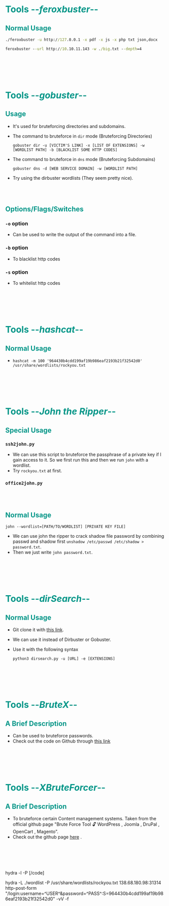 # <span style="color:#009688">Tools --*feroxbuster*--</span> 


## <span style="color:#009688">Normal Usage  

```cmd
./feroxbuster -u http://127.0.0.1 -x pdf -x js -x php txt json,docx
```  

```cmd
feroxbuster --url http://10.10.11.143 -w ./big.txt --depth=4
```

<br/><br/><br/><br/>


# <span style="color:#009688">Tools --*gobuster*--</span> 

## <span style="color:#009688">Usage  

* It's used for bruteforcing directories and subdomains.
* The command to bruteforce in `dir` mode (Bruteforcing Directories)   
	```console
	gobuster dir -u [VICTIM'S LINK] -x [LIST OF EXTENSIONS] -w [WORDLIST PATH] -b [BLACKLIST SOME HTTP CODES]
	```

* The command to bruteforce in `dns` mode (Bruteforcing Subdomains)   
	```console
	gobuster dns -d [WEB SERVICE DOMAIN] -w [WORDLIST PATH]
	```  

* Try using the dirbuster wordlists (They seem pretty nice).  


<br/><br/>

## <span style="color:#009688">Options/Flags/Switches  

### `-o` option  
* Can be used to write the output of the command into a file.  

### `-b` option  
* To blacklist http codes 

### `-s` option  
* To whitelist http codes

<br/><br/><br/><br/>   

# <span style="color:#009688">Tools --*hashcat*--</span> 

## <span style="color:#009688">Normal Usage  
* `hashcat -m 100 '964430b4cdd199af19b986eaf2193b21f32542d0' /usr/share/wordlists/rockyou.txt `  
 

<br/><br/><br/><br/> 


# <span style="color:#009688">Tools --*John the Ripper*--</span> 

## <span style="color:#009688">Special Usage  
### `ssh2john.py`  
* We can use this script to bruteforce the passphrase of a private key if I gain access to it. So we first run this and then we run `john` with a wordlist.
* Try `rockyou.txt` at first.  

### `office2john.py`

<br/><br/>

## <span style="color:#009688">Normal Usage  

```console
john --wordlist=[PATH/TO/WORDLIST] [PRIVATE KEY FILE]
```  

* We can use john the ripper to crack shadow file password by combining passwd and shadow first `unshadow /etc/passwd /etc/shadow > password.txt`.
* Then we just write `john password.txt`.


<br/><br/><br/><br/>  

# <span style="color:#009688">Tools --*dirSearch*--</span> 

## <span style="color:#009688">Normal Usage  
 

* Git clone it with <a href="https://github.com/maurosoria/dirsearch">this link</a>.
* We can use it instead of Dirbuster or Gobuster.

* Use it with the following syntax  
  ```console
  python3 dirsearch.py -u [URL] -e [EXTENSIONS]
  ```  

<br/><br/><br/><br/>  


# <span style="color:#009688">Tools --*BruteX*--</span> 

## <span style="color:#009688"> A Brief Description

* Can be used to bruteforce passwords.
* Check out the code on Github through <a href="https://github.com/1N3/BruteX">this link</a>

<br/><br/><br/><br/> 


# <span style="color:#009688">Tools --*XBruteForcer*--</span> 

## <span style="color:#009688"> A Brief Description

* To bruteforce certain Content management systems. Taken from the official github page "Brute Force Tool 🔓 WordPress , Joomla , DruPal , OpenCart , Magento".
* Check out the github page <a href="https://github.com/Moham3dRiahi/XBruteForcer">here</a> .

<br/><br/><br/><br/>  



hydra -l <username> -P <password list> <Target hostname> <service module> <post request parameters>[/code]

hydra -L ./wordlist -P /usr/share/wordlists/rockyou.txt 138.68.180.98:31314 http-post-form "/login:username=^USER^&password=^PASS^:S=964430b4cdd199af19b986eaf2193b21f32542d0" -vV -f
